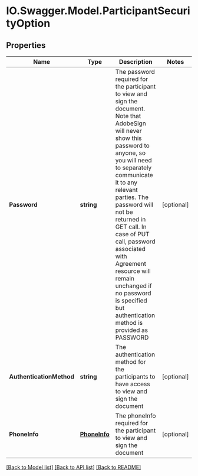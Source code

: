 # IO.Swagger.Model.ParticipantSecurityOption
## Properties

Name | Type | Description | Notes
------------ | ------------- | ------------- | -------------
**Password** | **string** | The password required for the participant to view and sign the document. Note that AdobeSign will never show this password to anyone, so you will need to separately communicate it to any relevant parties. The password will not be returned in GET call. In case of PUT call, password associated with Agreement resource will remain unchanged if no password is specified but authentication method is provided as PASSWORD | [optional] 
**AuthenticationMethod** | **string** | The authentication method for the participants to have access to view and sign the document | [optional] 
**PhoneInfo** | [**PhoneInfo**](PhoneInfo.md) | The phoneInfo required for the participant to view and sign the document | [optional] 

[[Back to Model list]](../README.md#documentation-for-models) [[Back to API list]](../README.md#documentation-for-api-endpoints) [[Back to README]](../README.md)

